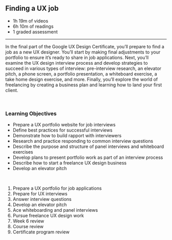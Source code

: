 ## Finding a UX job

- 1h 19m of videos
- 6h 10m of readings
- 1 graded assessment

<hr>

In the final part of the Google UX Design Certificate, you’ll prepare to find a job as a new UX designer. You’ll start by making final adjustments to your portfolio to ensure it’s ready to share in job applications. Next, you’ll examine the UX design interview process and develop strategies to succeed in various types of interview: pre-interview research, an elevator pitch, a phone screen, a portfolio presentation, a whiteboard exercise, a take home design exercise, and more. Finally, you’ll explore the world of freelancing by creating a business plan and learning how to land your first client.

<br>

### Learning Objectives

- Prepare a UX portfolio website for job interviews
- Define best practices for successful interviews
- Demonstrate how to build rapport with interviewers
- Research and practice responding to common interview questions
- Describe the purpose and structure of panel interviews and whiteboard exercises
- Develop plans to present portfolio work as part of an interview process
- Describe how to start a freelance UX design business
- Develop an elevator pitch

<br>

1. Prepare a UX portfolio for job applications
2. Prepare for UX interviews
3. Answer interview questions
4. Develop an elevator pitch
5. Ace whiteboarding and panel interviews
6. Pursue freelance UX design work
7. Week 6 review
8. Course review
9. Certificate program review
